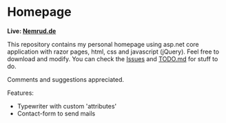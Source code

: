 # Homepage

**Live: [Nemrud.de](https://nemrud.de/)**

This repository contains my personal homepage using asp.net core application with razor pages, html, css and javascript (jQuery). 
Feel free to download and modify. You can check the [Issues](https://github.com/NemrudDemir/Homepage/issues) and  [TODO.md](https://github.com/NemrudDemir/Homepage/blob/master/TODO.md) for stuff to do.

Comments and suggestions appreciated.

Features:
* Typewriter with custom 'attributes'
* Contact-form to send mails
